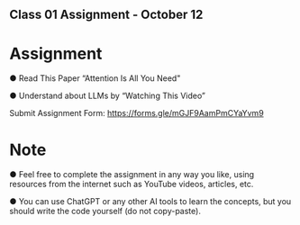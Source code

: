 ## Class 01 Assignment - October 12
# Assignment
● Read This Paper “Attention Is All You Need"

● Understand about LLMs by “Watching This Video”

Submit Assignment Form: https://forms.gle/mGJF9AamPmCYaYvm9

# Note
● Feel free to complete the assignment in any way you like, using resources from the internet such as YouTube videos, articles, etc.

● You can use ChatGPT or any other AI tools to learn the concepts, but you should write the code yourself (do not copy-paste).
